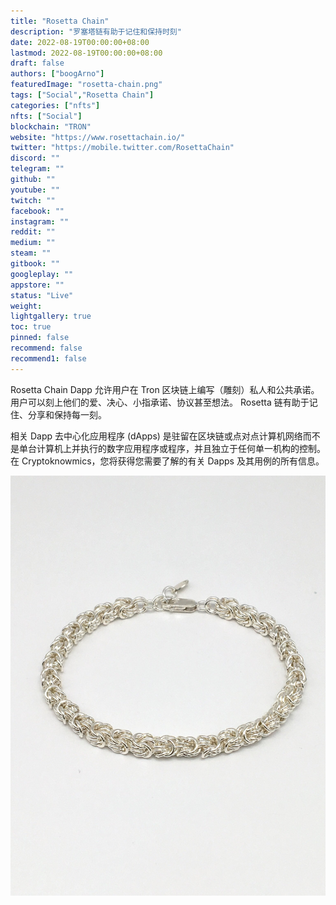 ```yaml
---
title: "Rosetta Chain"
description: "罗塞塔链有助于记住和保持时刻"
date: 2022-08-19T00:00:00+08:00
lastmod: 2022-08-19T00:00:00+08:00
draft: false
authors: ["boogArno"]
featuredImage: "rosetta-chain.png"
tags: ["Social","Rosetta Chain"]
categories: ["nfts"]
nfts: ["Social"]
blockchain: "TRON"
website: "https://www.rosettachain.io/"
twitter: "https://mobile.twitter.com/RosettaChain"
discord: ""
telegram: ""
github: ""
youtube: ""
twitch: ""
facebook: ""
instagram: ""
reddit: ""
medium: ""
steam: ""
gitbook: ""
googleplay: ""
appstore: ""
status: "Live"
weight: 
lightgallery: true
toc: true
pinned: false
recommend: false
recommend1: false
---
```

Rosetta Chain Dapp 允许用户在 Tron 区块链上编写（雕刻）私人和公共承诺。用户可以刻上他们的爱、决心、小指承诺、协议甚至想法。 Rosetta 链有助于记住、分享和保持每一刻。

相关 Dapp
去中心化应用程序 (dApps) 是驻留在区块链或点对点计算机网络而不是单台计算机上并执行的数字应用程序或程序，并且独立于任何单一机构的控制。在 Cryptoknowmics，您将获得您需要了解的有关 Dapps 及其用例的所有信息。

![DjoSHQxWwAUzOT8](DjoSHQxWwAUzOT8.jpg)